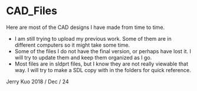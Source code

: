 # CAD_Files
Here are most of the CAD designs I have made from time to time.

- I am still trying to upload my previous work. Some of them are in different computers so it might take some time.
- Some of the files I do not have the final version, or perhaps have lost it. I will try to update them and keep them organized as I go.
- Most files are in sldprt files, but I know they are not really viewable that way. I will try to make a SDL copy with in the folders for quick reference.

Jerry Kuo  2018 / Dec / 24
